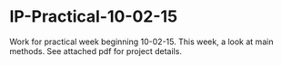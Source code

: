 # IP-Practical-10-02-15
Work for practical week beginning 10-02-15. This week, a look at main methods. See attached pdf for project details.
